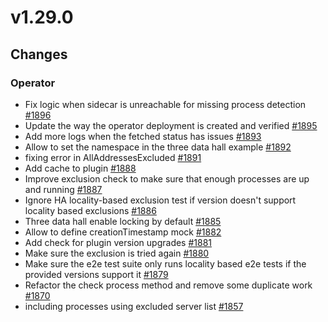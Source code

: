 # v1.29.0

## Changes

### Operator

* Fix logic when sidecar is unreachable for missing process detection [#1896](https://github.com/FoundationDB/fdb-kubernetes-operator/pull/1896)
* Update the way the operator deployment is created and verified [#1895](https://github.com/FoundationDB/fdb-kubernetes-operator/pull/1895)
* Add more logs when the fetched status has issues [#1893](https://github.com/FoundationDB/fdb-kubernetes-operator/pull/1893)
* Allow to set the namespace in the three data hall example [#1892](https://github.com/FoundationDB/fdb-kubernetes-operator/pull/1892)
* fixing error in AllAddressesExcluded [#1891](https://github.com/FoundationDB/fdb-kubernetes-operator/pull/1891)
* Add cache to plugin [#1888](https://github.com/FoundationDB/fdb-kubernetes-operator/pull/1888)
* Improve exclusion check to make sure that enough processes are up and running [#1887](https://github.com/FoundationDB/fdb-kubernetes-operator/pull/1887)
* Ignore HA locality-based exclusion test if version doesn't support locality based exclusions [#1886](https://github.com/FoundationDB/fdb-kubernetes-operator/pull/1886)
* Three data hall enable locking by default [#1885](https://github.com/FoundationDB/fdb-kubernetes-operator/pull/1885)
* Allow to define creationTimestamp mock [#1882](https://github.com/FoundationDB/fdb-kubernetes-operator/pull/1882)
* Add check for plugin version upgrades [#1881](https://github.com/FoundationDB/fdb-kubernetes-operator/pull/1881)
* Make sure the exclusion is tried again [#1880](https://github.com/FoundationDB/fdb-kubernetes-operator/pull/1880)
* Make sure the e2e test suite only runs locality based e2e tests if the provided versions support it [#1879](https://github.com/FoundationDB/fdb-kubernetes-operator/pull/1879)
* Refactor the check process method and remove some duplicate work [#1870](https://github.com/FoundationDB/fdb-kubernetes-operator/pull/1870)
* including processes using excluded server list [#1857](https://github.com/FoundationDB/fdb-kubernetes-operator/pull/1857)
